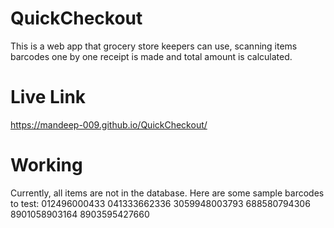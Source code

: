 # QuickCheckout
This is a web app that grocery store keepers can use, scanning items barcodes one by one receipt is made and total amount is calculated.

# Live Link
https://mandeep-009.github.io/QuickCheckout/

# Working
Currently, all items are not in the database.
Here are some sample barcodes to test:
012496000433
041333662336
3059948003793
688580794306
8901058903164
8903595427660